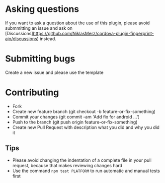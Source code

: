 # Asking questions

If you want to ask a question about the use of this plugin, please avoid submmitting an issue and ask on [Discussions]https://github.com/NiklasMerz/cordova-plugin-fingerprint-aio/discussions) instead.

# Submitting bugs

Create a new issue and please use the template

# Contributing

* Fork
* Create new feature branch (git checkout -b feature-or-fix-something)
* Commit your changes (git commit -am 'Add fix for android ...')
* Push to the branch (git push origin feature-or-fix-something)
* Create new Pull Request with description what you did and why you did it

## Tips
* Please avoid changing the indentation of a complete file in your pull request, because that makes reviewing changes hard
* Use the command `npm test PLATFORM` to run automatic and manual tests first

